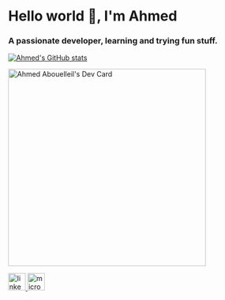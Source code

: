<h1 align="left">Hello world 👋, I'm Ahmed</h1>
<h3 align="left">A passionate developer, learning and trying fun stuff.</h3>

<div>

[![Ahmed's GitHub stats](https://github-readme-stats.vercel.app/api?username=AhmedFr&count_private=true&theme=transparent)](https://github.com/anuraghazra/github-readme-stats)

  <a href="https://app.daily.dev/AhmedFr"><img src="https://api.daily.dev/devcards/de288220aac5424985679ae8f4199aef.png?r=8hn" width="400" alt="Ahmed Abouelleil's Dev Card"/></a>
  
</div>

<div align="left">
  <a href="https://www.linkedin.com/in/ahmed-abouelleil-9817071b7/" target="_blank">
    <img src="https://img.shields.io/static/v1?message=LinkedIn&logo=linkedin&label=&color=0077B5&logoColor=white&labelColor=&style=for-the-badge" height="35" alt="linkedin logo"  />
  </a>
  <a href="mailto:ahmed.abouelleil-sayed@epitech.eu" target="_blank">
    <img src="https://img.shields.io/static/v1?message=Outlook&logo=microsoft-outlook&label=&color=0078D4&logoColor=white&labelColor=&style=for-the-badge" height="35" alt="microsoft-outlook logo"  />
  </a>
</div>

